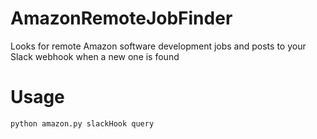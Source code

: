 # AmazonRemoteJobFinder

Looks for remote Amazon software development jobs and posts to your Slack webhook when a new one is found

# Usage
`python amazon.py slackHook query`
